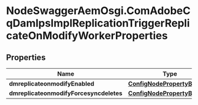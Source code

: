 # NodeSwaggerAemOsgi.ComAdobeCqDamIpsImplReplicationTriggerReplicateOnModifyWorkerProperties

## Properties
Name | Type | Description | Notes
------------ | ------------- | ------------- | -------------
**dmreplicateonmodifyEnabled** | [**ConfigNodePropertyBoolean**](ConfigNodePropertyBoolean.md) |  | [optional] 
**dmreplicateonmodifyForcesyncdeletes** | [**ConfigNodePropertyBoolean**](ConfigNodePropertyBoolean.md) |  | [optional] 


